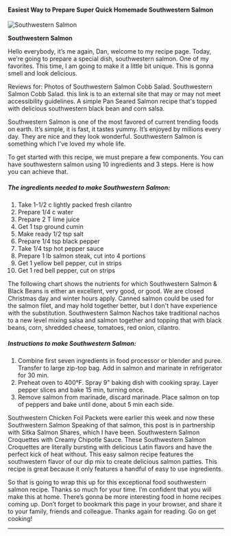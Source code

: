             

#### Easiest Way to Prepare Super Quick Homemade Southwestern Salmon

![Southwestern Salmon](https://img-global.cpcdn.com/recipes/4f4faa0ada492110/751x532cq70/southwestern-salmon-recipe-main-photo.jpg)

**Southwestern Salmon**

Hello everybody, it’s me again, Dan, welcome to my recipe page. Today, we’re going to prepare a special dish, southwestern salmon. One of my favorites. This time, I am going to make it a little bit unique. This is gonna smell and look delicious.

Reviews for: Photos of Southwestern Salmon Cobb Salad. Southwestern Salmon Cobb Salad. this link is to an external site that may or may not meet accessibility guidelines. A simple Pan Seared Salmon recipe that's topped with delicious southwestern black bean and corn salsa.

Southwestern Salmon is one of the most favored of current trending foods on earth. It’s simple, it is fast, it tastes yummy. It’s enjoyed by millions every day. They are nice and they look wonderful. Southwestern Salmon is something which I’ve loved my whole life.

To get started with this recipe, we must prepare a few components. You can have southwestern salmon using 10 ingredients and 3 steps. Here is how you can achieve that.

##### The ingredients needed to make Southwestern Salmon:

1.  Take 1-1/2 c lightly packed fresh cilantro
2.  Prepare 1/4 c water
3.  Prepare 2 T lime juice
4.  Get 1 tsp ground cumin
5.  Make ready 1/2 tsp salt
6.  Prepare 1/4 tsp black pepper
7.  Take 1/4 tsp hot pepper sauce
8.  Prepare 1 lb salmon steak, cut into 4 portions
9.  Get 1 yellow bell pepper, cut in strips
10.  Get 1 red bell pepper, cut on strips

The following chart shows the nutrients for which Southwestern Salmon & Black Beans is either an excellent, very good, or good. We are closed Christmas day and winter hours apply. Canned salmon could be used for the salmon filet, and may hold together better, but I don't have experience with the substitution. Southwestern Salmon Nachos take traditional nachos to a new level mixing salsa and salmon together and topping that with black beans, corn, shredded cheese, tomatoes, red onion, cilantro.

##### Instructions to make Southwestern Salmon:

1.  Combine first seven ingredients in food processor or blender and puree. Transfer to large zip-top bag. Add in salmon and marinate in refrigerator for 30 min.
2.  Preheat oven to 400°F. Spray 9" baking dish with cooking spray. Layer pepper slices and bake 15 min, turning once.
3.  Remove salmon from marinade, discard marinade. Place salmon on top of peppers and bake until done, about 5 min each side.

Southwestern Chicken Foil Packets were earlier this week and now these Southwestern Salmon Speaking of that salmon, this post is in partnership with Sitka Salmon Shares, which I have been. Southwestern Salmon Croquettes with Creamy Chipotle Sauce. These Southwestern Salmon Croquettes are literally bursting with delicious Latin flavors and have the perfect kick of heat without. This easy salmon recipe features the southwestern flavor of our dip mix to create delicious salmon patties. This recipe is great because it only features a handful of easy to use ingredients.

So that is going to wrap this up for this exceptional food southwestern salmon recipe. Thanks so much for your time. I’m confident that you will make this at home. There’s gonna be more interesting food in home recipes coming up. Don’t forget to bookmark this page in your browser, and share it to your family, friends and colleague. Thanks again for reading. Go on get cooking!

* * *